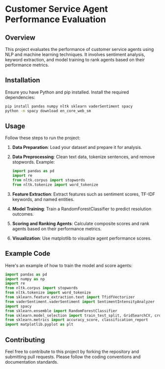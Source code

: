 # Customer Service Agent Performance Evaluation

## Overview
This project evaluates the performance of customer service agents using NLP and machine learning techniques. It involves sentiment analysis, keyword extraction, and model training to rank agents based on their performance metrics.

## Installation
Ensure you have Python and pip installed. Install the required dependencies:

```bash
pip install pandas numpy nltk sklearn vaderSentiment spacy
python -m spacy download en_core_web_sm
```

## Usage
Follow these steps to run the project:

1. **Data Preparation**: Load your dataset and prepare it for analysis.
   
2. **Data Preprocessing**: Clean text data, tokenize sentences, and remove stopwords.
   Example:
   ```python
   import pandas as pd
   import re
   from nltk.corpus import stopwords
   from nltk.tokenize import word_tokenize
   
   ```

3. **Feature Extraction**: Extract features such as sentiment scores, TF-IDF keywords, and named entities.
   
4. **Model Training**: Train a RandomForestClassifier to predict resolution outcomes.
   
5. **Scoring and Ranking Agents**: Calculate composite scores and rank agents based on their performance metrics.
   
6. **Visualization**: Use matplotlib to visualize agent performance scores.

## Example Code
Here's an example of how to train the model and score agents:

```python
import pandas as pd
import numpy as np
import re
from nltk.corpus import stopwords
from nltk.tokenize import word_tokenize
from sklearn.feature_extraction.text import TfidfVectorizer
from vaderSentiment.vaderSentiment import SentimentIntensityAnalyzer
import spacy
from sklearn.ensemble import RandomForestClassifier
from sklearn.model_selection import train_test_split, GridSearchCV, cross_val_score
from sklearn.metrics import accuracy_score, classification_report
import matplotlib.pyplot as plt
```

## Contributing
Feel free to contribute to this project by forking the repository and submitting pull requests. Please follow the coding conventions and documentation standards.
